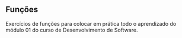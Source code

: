 ## Funções

Exercícios de funções para colocar em prática todo o aprendizado do módulo 01 do curso de Desenvolvimento de Software.
